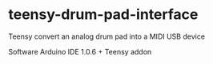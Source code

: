 # teensy-drum-pad-interface
Teensy convert an analog drum pad into a MIDI USB device


Software
Arduino IDE 1.0.6 + Teensy addon
